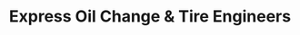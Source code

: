 ---
title: "Express Oil Change & Tire Engineers"
url: /irmo/express-oil-change-and-tire-engineers/
shop: tyres
---